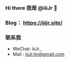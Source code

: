 ### Hi there 我是 @iiiJr 👋
### Blog：   https://iiijr.site/
### 联系我
  - WeChat: iiiJr_
  - Mail  : iiiJr.lin@gmail.com 

<!--
**iiiJr/iiiJr** is a ✨ _special_ ✨ repository because its `README.md` (this file) appears on your GitHub profile.

Here are some ideas to get you started:

- 🔭 I’m currently working on ...
- 🌱 I’m currently learning ...
- 👯 I’m looking to collaborate on ...
- 🤔 I’m looking for help with ...
- 💬 Ask me about ...
- 📫 How to reach me: ...
- 😄 Pronouns: ...
- ⚡ Fun fact: ...
-->
